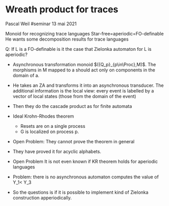 # Wreath product for traces
Pascal Weil
#seminar 13 mai 2021

Monoid for recognizing trace languages
Star-free=aperiodic=FO-definable
He wants some decomposition results for trace languages

Q: If L is a FO-definable is it the case that Zielonka automaton for L is
aperiodic?

* Asynchronous transformation monoid $({Q_p}_{p\in\Proc},M)$. The morphisms in M
  mapped to a should act only on components in the domain of a.

* He takes an ZA and transforms it into an asynchronous transducer. The
  additional information is the local view: every event is labelled by a vector
  of local states (those from the domain of the event)

* Then they do the cascade product as for finite automata

* Ideal Krohn-Rhodes theorem
  * Resets are on a single process
  * G is localized on process p. 

* Open Problem: They cannot prove the theorem in general
  
* They have proved it for acyclic alphabets.

* Open Problem It is not even known if KR theorem holds for aperiodic languages

* Problem: there is no asynchronous automaton computes the value of Y_1< Y_3
* So the questions is if it is possible to implement kind of Zielonka
  construction apperiodically.

